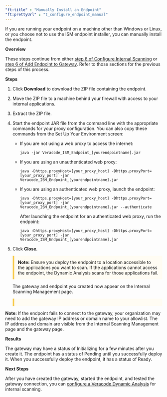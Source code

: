 ```yaml
---
"ft:title" : "Manually Install an Endpoint"
"ft:prettyUrl" : "t_configure_endpoint_manual"
---
```


If you are running your endpoint on a machine other than Windows or Linux, or you choose not to use the ISM endpoint installer, you can manually install the endpoint.

<p font-size="13pt"><b>Overview</b></p>

These steps continue from either [step 6 of Configure Internal Scanning](https://docs.veracode.com/r/t_configure_gateway) or [step 6 of Add Endpoint to Gateway](https://docs.veracode.com/r/t_create_endpoint). Refer to those sections for the previous steps of this process.

<p font-size="13pt"><b>Steps</b></p>

1.  Click **Download** to download the ZIP file containing the endpoint.

2.  Move the ZIP file to a machine behind your firewall with access to your internal applications.

3.  Extract the ZIP file.

4.  Start the endpoint JAR file from the command line with the appropriate commands for your proxy configuration. You can also copy these commands from the Set Up Your Environment screen:

    -   If you are not using a web proxy to access the internet:

        ```
        java -jar Veracode_ISM_Endpoint_[yourendpointname].jar
        ```

    -   If you are using an unauthenticated web proxy:

        ```
        java -Dhttps.proxyHost=[your_proxy_host] -Dhttps.proxyPort=[your_proxy_port] -jar Veracode_ISM_Endpoint_[yourendpointname].jar 
        ```

    -   If you are using an authenticated web proxy, launch the endpoint:

        ```
        java -Dhttps.proxyHost=[your_proxy_host] -Dhttps.proxyPort=[your_proxy_port] -jar Veracode_ISM_Endpoint_[yourendpointname].jar --authenticate
        ```

        After launching the endpoint for an authenticated web proxy, run the endpoint:

        ```
        java -Dhttps.proxyHost=[your_proxy_host] -Dhttps.proxyPort=[your_proxy_port] -jar Veracode_ISM_Endpoint_[yourendpointname].jar
        ```

5.  Click **Close**.

    <p style="background-color:#FFFCF3; padding: 12px; border-left: 5px solid #F7CD55;">
    <b>Note:</b> Ensure you deploy the endpoint to a location accessible to the applications you want to scan. If the applications cannot access the endpoint, the Dynamic Analysis scans for those applications fail.
    </p>

    The gateway and endpoint you created now appear on the Internal Scanning Management page.

    <p style="background-color:#FFFCF3; padding: 12px; border-left: 5px solid #F7CD55;">
<b>Note:</b> If the endpoint fails to connect to the gateway, your organization may need to add the gateway IP address or domain name to your allowlist. The IP address and domain are visible from the Internal Scanning Management page and the gateway page.
</p>

<p font-size="13pt"><b>Results</b></p>

The gateway may have a status of Initializing for a few minutes after you create it. The endpoint has a status of Pending until you successfully deploy it. When you successfully deploy the endpoint, it has a status of Ready.

<p font-size="13pt"><b>Next Steps</b></p>

After you have created the gateway, started the endpoint, and tested the gateway connection, you can [configure a Veracode Dynamic Analysis](https://docs.veracode.com/r/c_was_configure) for internal scanning.
